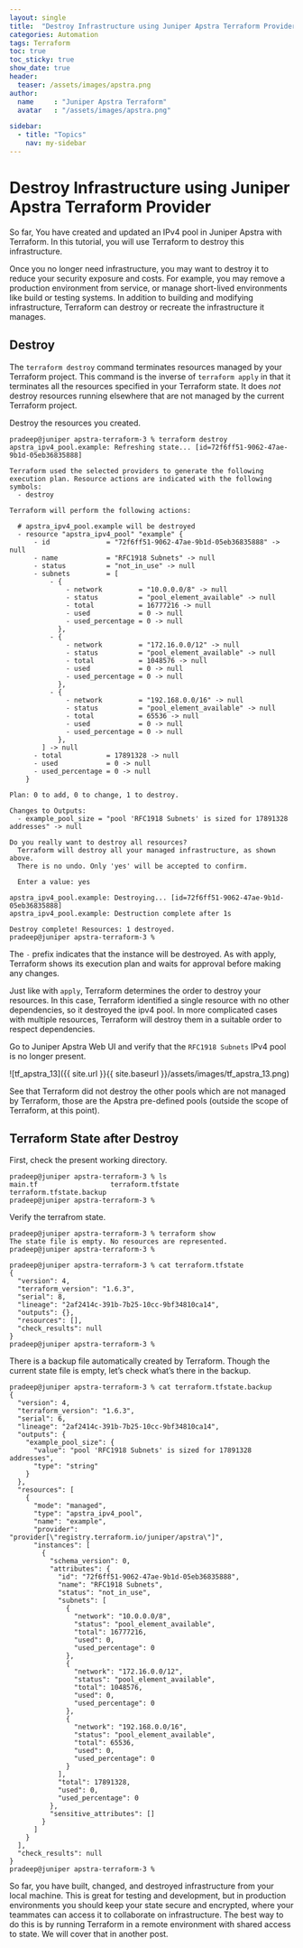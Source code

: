 ```yaml
---
layout: single
title:  "Destroy Infrastructure using Juniper Apstra Terraform Provider"
categories: Automation
tags: Terraform
toc: true
toc_sticky: true
show_date: true
header:
  teaser: /assets/images/apstra.png
author:
  name     : "Juniper Apstra Terraform"
  avatar   : "/assets/images/apstra.png"

sidebar:
  - title: "Topics"
    nav: my-sidebar
---
```


# Destroy Infrastructure using Juniper Apstra Terraform Provider

So far, You have created and updated an IPv4 pool in Juniper Apstra with Terraform. In this tutorial, you will use Terraform to destroy this infrastructure.

Once you no longer need infrastructure, you may want to destroy it to reduce your security exposure and costs. For example, you may remove a production environment from service, or manage short-lived environments like build or testing systems. In addition to building and modifying infrastructure, Terraform can destroy or recreate the infrastructure it manages.

## Destroy

The `terraform destroy` command terminates resources managed by your Terraform project. This command is the inverse of `terraform apply` in that it terminates all the resources specified in your Terraform state. It does *not* destroy resources running elsewhere that are not managed by the current Terraform project.

Destroy the resources you created.

```
pradeep@juniper apstra-terraform-3 % terraform destroy
apstra_ipv4_pool.example: Refreshing state... [id=72f6ff51-9062-47ae-9b1d-05eb36835888]

Terraform used the selected providers to generate the following execution plan. Resource actions are indicated with the following symbols:
  - destroy

Terraform will perform the following actions:

  # apstra_ipv4_pool.example will be destroyed
  - resource "apstra_ipv4_pool" "example" {
      - id              = "72f6ff51-9062-47ae-9b1d-05eb36835888" -> null
      - name            = "RFC1918 Subnets" -> null
      - status          = "not_in_use" -> null
      - subnets         = [
          - {
              - network         = "10.0.0.0/8" -> null
              - status          = "pool_element_available" -> null
              - total           = 16777216 -> null
              - used            = 0 -> null
              - used_percentage = 0 -> null
            },
          - {
              - network         = "172.16.0.0/12" -> null
              - status          = "pool_element_available" -> null
              - total           = 1048576 -> null
              - used            = 0 -> null
              - used_percentage = 0 -> null
            },
          - {
              - network         = "192.168.0.0/16" -> null
              - status          = "pool_element_available" -> null
              - total           = 65536 -> null
              - used            = 0 -> null
              - used_percentage = 0 -> null
            },
        ] -> null
      - total           = 17891328 -> null
      - used            = 0 -> null
      - used_percentage = 0 -> null
    }

Plan: 0 to add, 0 to change, 1 to destroy.

Changes to Outputs:
  - example_pool_size = "pool 'RFC1918 Subnets' is sized for 17891328 addresses" -> null

Do you really want to destroy all resources?
  Terraform will destroy all your managed infrastructure, as shown above.
  There is no undo. Only 'yes' will be accepted to confirm.

  Enter a value: yes

apstra_ipv4_pool.example: Destroying... [id=72f6ff51-9062-47ae-9b1d-05eb36835888]
apstra_ipv4_pool.example: Destruction complete after 1s

Destroy complete! Resources: 1 destroyed.
pradeep@juniper apstra-terraform-3 % 
```

The `-` prefix indicates that the instance will be destroyed. As with apply, Terraform shows its execution plan and waits for approval before making any changes.

Just like with `apply`, Terraform determines the order to destroy your resources. In this case, Terraform identified a single resource with no other dependencies, so it destroyed the ipv4 pool. In more complicated cases with multiple resources, Terraform will destroy them in a suitable order to respect dependencies.

Go to Juniper Apstra Web UI and verify that the `RFC1918 Subnets` IPv4 pool is no longer present.

![tf_apstra_13]({{ site.url }}{{ site.baseurl }}/assets/images/tf_apstra_13.png) 

See that Terraform did not destroy the other pools which are not managed by Terraform, those are the Apstra pre-defined pools (outside the scope of Terraform, at this point).

## Terraform State after Destroy
First, check the present working directory.
```
pradeep@juniper apstra-terraform-3 % ls
main.tf                  terraform.tfstate        terraform.tfstate.backup
pradeep@juniper apstra-terraform-3 %
```
Verify the terrafrom state.
```
pradeep@juniper apstra-terraform-3 % terraform show
The state file is empty. No resources are represented.
pradeep@juniper apstra-terraform-3 % 
```

```
pradeep@juniper apstra-terraform-3 % cat terraform.tfstate
{
  "version": 4,
  "terraform_version": "1.6.3",
  "serial": 8,
  "lineage": "2af2414c-391b-7b25-10cc-9bf34810ca14",
  "outputs": {},
  "resources": [],
  "check_results": null
}
pradeep@juniper apstra-terraform-3 % 
```

There is a backup file automatically created by Terraform. Though the current state file is empty, let’s check what’s there in the backup.

```
pradeep@juniper apstra-terraform-3 % cat terraform.tfstate.backup 
{
  "version": 4,
  "terraform_version": "1.6.3",
  "serial": 6,
  "lineage": "2af2414c-391b-7b25-10cc-9bf34810ca14",
  "outputs": {
    "example_pool_size": {
      "value": "pool 'RFC1918 Subnets' is sized for 17891328 addresses",
      "type": "string"
    }
  },
  "resources": [
    {
      "mode": "managed",
      "type": "apstra_ipv4_pool",
      "name": "example",
      "provider": "provider[\"registry.terraform.io/juniper/apstra\"]",
      "instances": [
        {
          "schema_version": 0,
          "attributes": {
            "id": "72f6ff51-9062-47ae-9b1d-05eb36835888",
            "name": "RFC1918 Subnets",
            "status": "not_in_use",
            "subnets": [
              {
                "network": "10.0.0.0/8",
                "status": "pool_element_available",
                "total": 16777216,
                "used": 0,
                "used_percentage": 0
              },
              {
                "network": "172.16.0.0/12",
                "status": "pool_element_available",
                "total": 1048576,
                "used": 0,
                "used_percentage": 0
              },
              {
                "network": "192.168.0.0/16",
                "status": "pool_element_available",
                "total": 65536,
                "used": 0,
                "used_percentage": 0
              }
            ],
            "total": 17891328,
            "used": 0,
            "used_percentage": 0
          },
          "sensitive_attributes": []
        }
      ]
    }
  ],
  "check_results": null
}
pradeep@juniper apstra-terraform-3 % 
```

So far, you have built, changed, and destroyed infrastructure from your local machine. This is great for testing and development, but in production environments you should keep your state secure and encrypted, where your teammates can access it to collaborate on infrastructure. The best way to do this is by running Terraform in a remote environment with shared access to state. We will cover that in another post.

